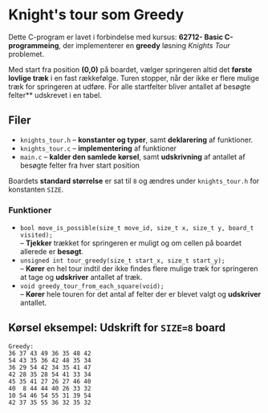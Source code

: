 # Knight's tour som Greedy

Dette C-program er lavet i forbindelse med kursus: **62712- Basic C-programmeing**, der implementerer en **greedy** løsning *Knights Tour* problemet. 

Med start fra position **(0,0)** på boardet, vælger springeren altid det **første lovlige træk** i en fast rækkefølge. Turen stopper, når der ikke er flere mulige træk for springeren at udføre.
For alle startfelter bliver antallet af besøgte felter** udskrevet i en tabel.

## Filer
- `knights_tour.h` – **konstanter og typer**, samt **deklarering** af funktioner.
- `knights_tour.c` – **implementering** af funktioner
- `main.c` – **kalder den samlede kørsel**, samt **udskrivning** af antallet af besøgte felter fra hver start position

Boardets **standard størrelse** er sat til `8` og ændres under `knights_tour.h` for konstanten `SIZE`.

### Funktioner
- `bool move_is_possible(size_t move_id, size_t x, size_t y, board_t visited);`  
  – **Tjekker** trækket for springeren er muligt og om cellen på boardet allerede er **besøgt**.
- `unsigned int tour_greedy(size_t start_x, size_t start_y);`  
  – **Kører** en hel tour indtil der ikke findes flere mulige træk for springeren at tage og **udskriver** antallet af træk.
- `void greedy_tour_from_each_square(void);`  
  – **Kører** hele touren for det antal af felter der er blevet valgt og **udskriver** antallet.


## Kørsel eksempel: Udskrift for `SIZE=8` board

```
Greedy:
36 37 43 49 36 35 48 42
54 43 35 36 42 48 35 34
36 29 54 42 34 35 41 47
42 28 35 28 54 41 33 34
45 35 41 27 26 27 46 40
40  8 44 44 40 26 33 32
10 54 46 54 55 31 39 54
42 37 35 55 36 32 35 32
```
